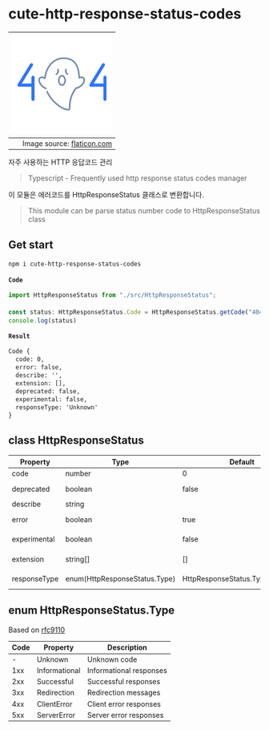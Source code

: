 # cute-http-response-status-codes

|               <img alt="404-error-ghost" src="./images/404-error.png" width="200"> |
| ---------------------------------------------------------------------------------: |
| Image source: [flaticon.com](https://www.flaticon.com/free-icon/404-error_7486789) |


자주 사용하는 HTTP 응답코드 관리

> Typescript - Frequently used http response status codes manager

이 모듈은 에러코드를 HttpResponseStatus 클래스로 변환합니다.

> This module can be parse status number code to HttpResponseStatus class


## Get start

```sh
npm i cute-http-response-status-codes
```

**`Code`**

```ts
import HttpResponseStatus from "./src/HttpResponseStatus";

const status: HttpResponseStatus.Code = HttpResponseStatus.getCode("404");
console.log(status)
```

**`Result`**

```
Code {
  code: 0,
  error: false,
  describe: '',
  extension: [],
  deprecated: false,
  experimental: false,
  responseType: 'Unknown'
}
```

## class HttpResponseStatus

| Property     | Type                          | Default                         | Description                                                       | Example               |
| ------------ | ----------------------------- | ------------------------------- | ----------------------------------------------------------------- | --------------------- |
| code         | number                        | 0                               | Http response code                                                | 200                   |
| deprecated   | boolean                       | false                           | Is deprecated response code?                                      | true (e.g. 305)       |
| describe     | string                        |                                 | Describe response code                                            | OK                    |
| error        | boolean                       | true                            | Is response in error code types?                                  | true (e.g. 4xx, 5xx)  |
| experimental | boolean                       | false                           | Is experimental technology. Should be check browser compatibility | true (e.g. 103)       |
| extension    | string[]                      | []                              | Additional expansion module required                              | ["WebDAV", "CardDAV"] |
| responseType | enum(HttpResponseStatus.Type) | HttpResponseStatus.Type.Unknown | HttpResponseStatus.Type.ServerError (e.g. 5xx)                    |                       |

## enum HttpResponseStatus.Type

Based on [rfc9110](https://datatracker.ietf.org/doc/html/rfc9110)

| Code | Property      | Description             |
| ---- | ------------- | ----------------------- |
| -    | Unknown       | Unknown code            |
| 1xx  | Informational | Informational responses |
| 2xx  | Successful    | Successful responses    |
| 3xx  | Redirection   | Redirection messages    |
| 4xx  | ClientError   | Client error responses  |
| 5xx  | ServerError   | Server error responses  |
